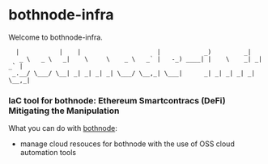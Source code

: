 # bothnode-infra
Welcome to bothnode-infra.
```
  |           |    |                     |            _)         _|         
   _ \   _ \   _|    \     \    _ \   _` |   -_) ____| |    \    _| _| _` | 
 _.__/ \___/ \__| _| _| _| _| \___/ \__,_| \___|      _| _| _| _| _| \__,_| 
```

### IaC tool for bothnode: Ethereum Smartcontracs (DeFi) Mitigating the Manipulation
What you can do with [bothnode](https://github.com/Utatistics/bothnode/tree/main):
 - manage cloud resouces for bothnode with the use of OSS cloud automation tools

